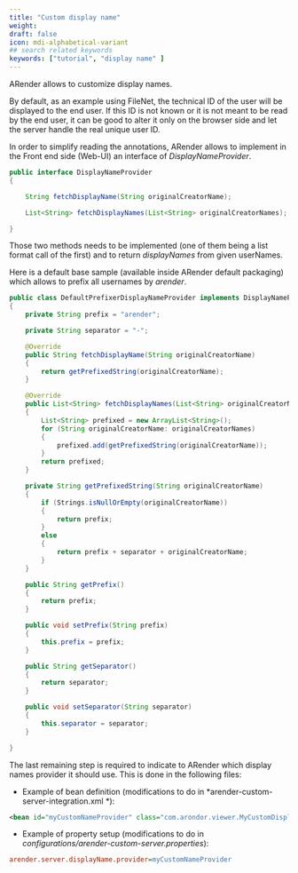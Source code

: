 ```yaml
---
title: "Custom display name"
weight: 
draft: false
icon: mdi-alphabetical-variant
## search related keywords
keywords: ["tutorial", "display name" ]
---
```


ARender allows to customize display names.

By default, as an example using FileNet, the technical ID of the user
will be displayed to the end user. If this ID is not known or it is not
meant to be read by the end user, it can be good to alter it only on the
browser side and let the server handle the real unique user ID.

In order to simplify reading the annotations, ARender allows to
implement in the Front end side (Web-UI) an interface of
*DisplayNameProvider*.

``` java
public interface DisplayNameProvider
{

    String fetchDisplayName(String originalCreatorName);

    List<String> fetchDisplayNames(List<String> originalCreatorNames);

}
```

Those two methods needs to be implemented (one of them being a list
format call of the first) and to return *displayNames* from given
userNames.

Here is a default base sample (available inside ARender default
packaging) which allows to prefix all usernames by *arender*.

``` java
public class DefaultPrefixerDisplayNameProvider implements DisplayNameProvider
{
    private String prefix = "arender";

    private String separator = "-";

    @Override
    public String fetchDisplayName(String originalCreatorName)
    {
        return getPrefixedString(originalCreatorName);
    }

    @Override
    public List<String> fetchDisplayNames(List<String> originalCreatorNames)
    {
        List<String> prefixed = new ArrayList<String>();
        for (String originalCreatorName: originalCreatorNames)
        {
            prefixed.add(getPrefixedString(originalCreatorName));
        }
        return prefixed;
    }

    private String getPrefixedString(String originalCreatorName)
    {
        if (Strings.isNullOrEmpty(originalCreatorName))
        {
            return prefix;
        }
        else
        {
            return prefix + separator + originalCreatorName;
        }
    }

    public String getPrefix()
    {
        return prefix;
    }

    public void setPrefix(String prefix)
    {
        this.prefix = prefix;
    }

    public String getSeparator()
    {
        return separator;
    }

    public void setSeparator(String separator)
    {
        this.separator = separator;
    }

}
```

The last remaining step is required to indicate to ARender which display
names provider it should use. This is done in the following files:

- Example of bean definition (modifications to do in
*arender-custom-server-integration.xml *):

```xml
<bean id="myCustomNameProvider" class="com.arondor.viewer.MyCustomDisplayNameProvider" />
```

- Example of property setup (modifications to do in
*configurations/arender-custom-server.properties*):

```cfg
arender.server.displayName.provider=myCustomNameProvider
```
